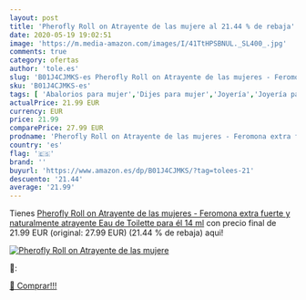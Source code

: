 ```yaml
---
layout: post
title: 'Pherofly Roll on Atrayente de las mujere al 21.44 % de rebaja'
date: 2020-05-19 19:02:51
image: 'https://m.media-amazon.com/images/I/41TtHPSBNUL._SL400_.jpg'
comments: true
category: ofertas
author: 'tole.es'
slug: 'B01J4CJMKS-es Pherofly Roll on Atrayente de las mujeres - Feromona extra...'
sku: 'B01J4CJMKS-es'
tags: [ 'Abalorios para mujer','Dijes para mujer','Joyería','Joyería para mujer','de','eau','toilette', ]
actualPrice: 21.99 EUR
currency: EUR
price: 21.99
comparePrice: 27.99 EUR
prodname: 'Pherofly Roll on Atrayente de las mujeres - Feromona extra fuerte y naturalmente atrayente Eau de Toilette para él 14 ml'
country: 'es'
flag: '🇪🇸'
brand: ''
buyurl: 'https://www.amazon.es/dp/B01J4CJMKS/?tag=tolees-21'
descuento: '21.44'
average: '21.99'
---
```


Tienes [Pherofly Roll on Atrayente de las mujeres - Feromona extra fuerte y naturalmente atrayente Eau de Toilette para él 14 ml](https://www.amazon.es/dp/B01J4CJMKS/?tag=tolees-21) con precio final de  21.99 EUR (original: 27.99 EUR) (21.44 %  de rebaja) aqui!

[![Pherofly Roll on Atrayente de las mujere](https://m.media-amazon.com/images/I/41TtHPSBNUL._SL400_.jpg)](https://www.amazon.es/dp/B01J4CJMKS/?tag=tolees-21)

🔎:


[🛒 Comprar!!!](https://www.amazon.es/dp/B01J4CJMKS/?tag=tolees-21)
